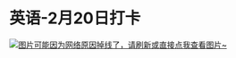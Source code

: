 # 英语-2月20日打卡

[![图片可能因为网络原因掉线了，请刷新或直接点我查看图片~](https://cdn.jsdelivr.net/gh/ylsislove/image-home/test/20210220235551.jpg)](https://cdn.jsdelivr.net/gh/ylsislove/image-home/test/20210220235551.jpg)
